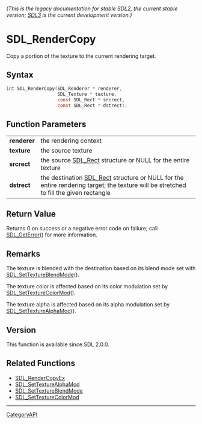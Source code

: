 ###### (This is the legacy documentation for stable SDL2, the current stable version; [SDL3](https://wiki.libsdl.org/SDL3/) is the current development version.)
# SDL_RenderCopy

Copy a portion of the texture to the current rendering target.

## Syntax

```c
int SDL_RenderCopy(SDL_Renderer * renderer,
                   SDL_Texture * texture,
                   const SDL_Rect * srcrect,
                   const SDL_Rect * dstrect);

```

## Function Parameters

|                  |                                                                                                                                                   |
| ---------------- | ------------------------------------------------------------------------------------------------------------------------------------------------- |
| **renderer**     | the rendering context                                                                                                                             |
| **texture**      | the source texture                                                                                                                                |
| **srcrect**      | the source [SDL_Rect](SDL_Rect) structure or NULL for the entire texture                                                                          |
| **dstrect**      | the destination [SDL_Rect](SDL_Rect) structure or NULL for the entire rendering target; the texture will be stretched to fill the given rectangle |

## Return Value

Returns 0 on success or a negative error code on failure; call
[SDL_GetError](SDL_GetError)() for more information.

## Remarks

The texture is blended with the destination based on its blend mode set
with [SDL_SetTextureBlendMode](SDL_SetTextureBlendMode)().

The texture color is affected based on its color modulation set by
[SDL_SetTextureColorMod](SDL_SetTextureColorMod)().

The texture alpha is affected based on its alpha modulation set by
[SDL_SetTextureAlphaMod](SDL_SetTextureAlphaMod)().

## Version

This function is available since SDL 2.0.0.

## Related Functions

* [SDL_RenderCopyEx](SDL_RenderCopyEx)
* [SDL_SetTextureAlphaMod](SDL_SetTextureAlphaMod)
* [SDL_SetTextureBlendMode](SDL_SetTextureBlendMode)
* [SDL_SetTextureColorMod](SDL_SetTextureColorMod)

----
[CategoryAPI](CategoryAPI)

